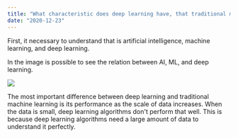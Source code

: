 ```yaml
---
title: "What characteristic does deep learning have, that traditional machine learning does not?"
date: "2020-12-23"
---
```


First, it necessary to understand that is artificial intelligence, machine learning, and deep learning.

In the image is possible to see the relation between AI, ML, and deep learning. 

![](https://storage.googleapis.com/blog-posts/what-deep-learning/deeplearning.png)

The most important difference between deep learning and traditional machine learning is its performance as the scale of data increases. When the data is small, deep learning algorithms don't perform that well. This is because deep learning algorithms need a large amount of data to understand it perfectly.